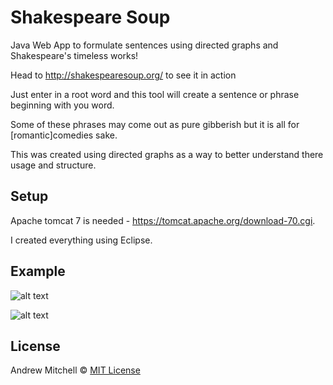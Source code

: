 # Shakespeare Soup

Java Web App to formulate sentences using directed graphs and Shakespeare's timeless works!

Head to http://shakespearesoup.org/ to see it in action

Just enter in a root word and this tool will create a sentence or phrase beginning with you word.

Some of these phrases may come out as pure gibberish but it is all for [romantic]comedies sake.

This was created using directed graphs as a way to better understand there usage and structure.

## Setup

Apache tomcat 7 is needed - https://tomcat.apache.org/download-70.cgi.

I created everything using Eclipse.

## Example
![alt text](https://user-images.githubusercontent.com/5866724/40278930-cf0c3554-5bff-11e8-840a-5d36d101eb98.PNG)

![alt text](https://user-images.githubusercontent.com/5866724/40278931-cf1ef162-5bff-11e8-9bbd-d5e469b79cfc.PNG)


## License

Andrew Mitchell © [MIT License](LICENSE)
